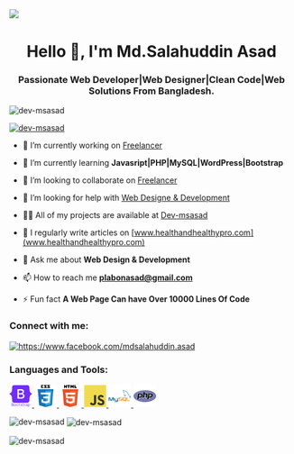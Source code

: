 <img src="https://i.ibb.co/g1WNfKb/Copy2.png">
<h1 align="center">Hello 👋, I'm Md.Salahuddin Asad</h1>
<h3 align="center">Passionate Web Developer|Web Designer|Clean Code|Web Solutions From Bangladesh.</h3>

<p align="left"> <img src="https://komarev.com/ghpvc/?username=dev-msasad&label=Profile%20views&color=0e75b6&style=flat" alt="dev-msasad" /> </p>

<p align="left"> <a href="https://github.com/ryo-ma/github-profile-trophy"><img src="https://github-profile-trophy.vercel.app/?username=dev-msasad" alt="dev-msasad" /></a> </p>

- 🔭 I’m currently working on [Freelancer](https://www.freelancer.com.bd/u/mdsalahuddinasad)

- 🌱 I’m currently learning **Javasript|PHP|MySQL|WordPress|Bootstrap**

- 👯 I’m looking to collaborate on [Freelancer](https://www.freelancer.com.bd/u/mdsalahuddinasad)

- 🤝 I’m looking for help with [Web Designe & Development](https://www.freelancer.com.bd/u/mdsalahuddinasad)

- 👨‍💻 All of my projects are available at [Dev-msasad](Dev-msasad)

- 📝 I regularly write articles on [www.healthandhealthypro.com](www.healthandhealthypro.com)

- 💬 Ask me about **Web Design & Development**

- 📫 How to reach me **plabonasad@gmail.com**

- ⚡ Fun fact **A Web Page Can have Over 10000 Lines Of Code**

<h3 align="left">Connect with me:</h3>
<p align="left">
<a href="https://fb.com/https://www.facebook.com/mdsalahuddin.asad" target="blank"><img align="center" src="https://raw.githubusercontent.com/rahuldkjain/github-profile-readme-generator/master/src/images/icons/Social/facebook.svg" alt="https://www.facebook.com/mdsalahuddin.asad" height="30" width="40" /></a>
</p>

<h3 align="left">Languages and Tools:</h3>
<p align="left"> <a href="https://getbootstrap.com" target="_blank" rel="noreferrer"> <img src="https://raw.githubusercontent.com/devicons/devicon/master/icons/bootstrap/bootstrap-plain-wordmark.svg" alt="bootstrap" width="40" height="40"/> </a> <a href="https://www.w3schools.com/css/" target="_blank" rel="noreferrer"> <img src="https://raw.githubusercontent.com/devicons/devicon/master/icons/css3/css3-original-wordmark.svg" alt="css3" width="40" height="40"/> </a> <a href="https://www.w3.org/html/" target="_blank" rel="noreferrer"> <img src="https://raw.githubusercontent.com/devicons/devicon/master/icons/html5/html5-original-wordmark.svg" alt="html5" width="40" height="40"/> </a> <a href="https://developer.mozilla.org/en-US/docs/Web/JavaScript" target="_blank" rel="noreferrer"> <img src="https://raw.githubusercontent.com/devicons/devicon/master/icons/javascript/javascript-original.svg" alt="javascript" width="40" height="40"/> </a> <a href="https://www.mysql.com/" target="_blank" rel="noreferrer"> <img src="https://raw.githubusercontent.com/devicons/devicon/master/icons/mysql/mysql-original-wordmark.svg" alt="mysql" width="40" height="40"/> </a> <a href="https://www.php.net" target="_blank" rel="noreferrer"> <img src="https://raw.githubusercontent.com/devicons/devicon/master/icons/php/php-original.svg" alt="php" width="40" height="40"/> </a> </p>

<p><img align="left" src="https://github-readme-stats.vercel.app/api/top-langs?username=dev-msasad&show_icons=true&locale=en&layout=compact" alt="dev-msasad" /></p>

<p>&nbsp;<img align="center" src="https://github-readme-stats.vercel.app/api?username=dev-msasad&show_icons=true&locale=en" alt="dev-msasad" /></p>

<p><img align="center" src="https://github-readme-streak-stats.herokuapp.com/?user=dev-msasad&" alt="dev-msasad" /></p>

